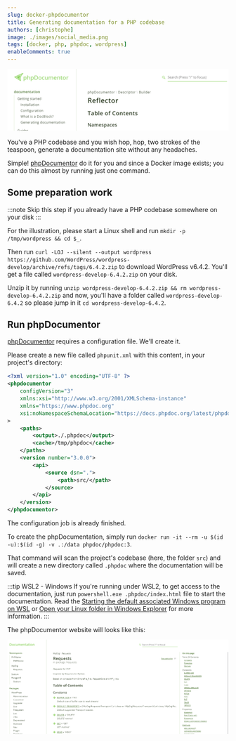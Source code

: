 ```yaml
---
slug: docker-phpdocumentor
title: Generating documentation for a PHP codebase
authors: [christophe]
image: ./images/social_media.png
tags: [docker, php, phpdoc, wordpress]
enableComments: true
---
```

![Generating documentation for a PHP codebase](./images/social_media.png)

You've a PHP codebase and you wish hop, hop, two strokes of the teaspoon, generate a documentation site without any headaches.

Simple! [phpDocumentor](https://docs.phpdoc.org/) do it for you and since a Docker image exists; you can do this almost by running just one command.

<!-- truncate -->

## Some preparation work

:::note Skip this step if you already have a PHP codebase somewhere on your disk
:::

For the illustration, please start a Linux shell and run `mkdir -p /tmp/wordpress && cd $_`.

Then run `curl -LOJ --silent --output wordpress https://github.com/WordPress/wordpress-develop/archive/refs/tags/6.4.2.zip` to download WordPress v6.4.2.  You'll get a file called `wordpress-develop-6.4.2.zip` on your disk.

Unzip it by running `unzip wordpress-develop-6.4.2.zip && rm wordpress-develop-6.4.2.zip` and now, you'll have a folder called `wordpress-develop-6.4.2` so please jump in it `cd wordpress-develop-6.4.2`.

## Run phpDocumentor

[phpDocumentor](https://docs.phpdoc.org/) requires a configuration file. We'll create it.

Please create a new file called `phpunit.xml` with this content, in your project's directory:

```xml
<?xml version="1.0" encoding="UTF-8" ?>
<phpdocumentor
    configVersion="3"
    xmlns:xsi="http://www.w3.org/2001/XMLSchema-instance"
    xmlns="https://www.phpdoc.org"
    xsi:noNamespaceSchemaLocation="https://docs.phpdoc.org/latest/phpdoc.xsd"
>
    <paths>
        <output>./.phpdoc</output>
        <cache>/tmp/phpdoc</cache>
    </paths>
    <version number="3.0.0">
        <api>
            <source dsn=".">
                <path>src/</path>
            </source>
        </api>
    </version>
</phpdocumentor>
```

The configuration job is already finished.

To create the phpDocumentation, simply run `docker run -it --rm -u $(id -u):$(id -g) -v .:/data phpdoc/phpdoc:3`.

That command will scan the project's codebase (here, the folder `src`) and will create a new directory called `.phpdoc` where the documentation will be saved.

:::tip WSL2 - Windows
If you're running under WSL2, to get access to the documentation, just run `powershell.exe .phpdoc/index.html` file to start the documentation. Read the [Starting the default associated Windows program on WSL](/blog/wsl-powershell) or [Open your Linux folder in Windows Explorer](/blog/wsl-windows-explorer) for more information.
:::

The phpDocumentor website will looks like this:

![WordPress 6.4.2 PHP documentation](./images/wordpress_phpdoc.png)
